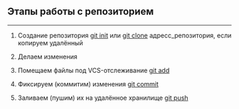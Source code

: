 ## Этапы работы с репозиторием
---
1. Создание репозитория [git init](init.md) или [git clone](clone.md) адресс_репозитория, если копируем удалённый

2. Делаем изменения

3. Помещаем файлы под VCS-отслеживание [git add](add.md)
4. Фиксируем (коммитим) изменения [git commit](commit.md)
5. Заливаем (пушим) их на удалённое хранилище [git push](push.md)